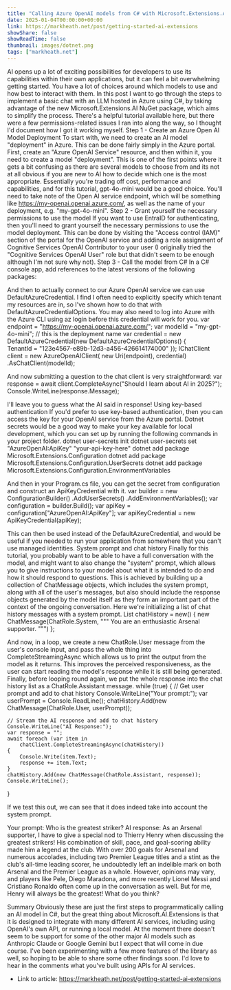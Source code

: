 ```yaml
---
title: "Calling Azure OpenAI models from C# with Microsoft.Extensions.AI"
date: 2025-01-04T00:00:00+00:00
link: https://markheath.net/post/getting-started-ai-extensions
showShare: false
showReadTime: false
thumbnail: images/dotnet.png
tags: ["markheath.net"]
---
```

AI opens up a lot of exciting possibilities for developers to use its capabilities within their own applications, but it can feel a bit overwhelming getting started. You have a lot of choices around which models to use and how best to interact with them.
In this post I want to go through the steps to implement a basic chat with an LLM hosted in Azure using C#, by taking advantage of the new Microsoft.Extensions.AI NuGet package, which aims to simplify the process.
There's a helpful tutorial available here, but there were a few permissions-related issues I ran into along the way, so I thought I'd document how I got it working myself.
Step 1 - Create an Azure Open AI Model Deployment
To start with, we need to create an AI model "deployment" in Azure. This can be done fairly simply in the Azure portal.
First, create an "Azure OpenAI Service" resource, and then within it, you need to create a model "deployment". This is one of the first points where it gets a bit confusing as there are several models to choose from and its not at all obvious if you are new to AI how to decide which one is the most appropriate. Essentially you're trading off cost, performance and capabilities, and for this tutorial, gpt-4o-mini would be a good choice.
You'll need to take note of the Open AI service endpoint, which will be something like https://my-openai.openai.azure.com/, as well as the name of your deployment, e.g. "my-gpt-4o-mini".
Step 2 - Grant yourself the necessary permissions to use the model
If you want to use EntraID for authenticating, then you'll need to grant yourself the necessary permissions to use the model deployment. This can be done by visiting the "Access control (IAM)" section of the portal for the OpenAI service and adding a role assignment of Cognitive Services OpenAI Contributor to your user (I originally tried the "Cognitive Services OpenAI User" role but that didn't seem to be enough although I'm not sure why not).
Step 3 - Call the model from C#
In a C# console app, add references to the latest versions of the following packages:
<PackageReference Include="Microsoft.Extensions.AI.OpenAI" Version="9.0.1-preview.1.24570.5" />
<PackageReference Include="Azure.AI.OpenAI" Version="2.1.0" />
<PackageReference Include="Azure.Identity" Version="1.13.1" />

And then to actually connect to our Azure OpenAI service we can use DefaultAzureCredential. I find I often need to explicitly specify which tenant my resources are in, so I've shown how to do that with DefaultAzureCredentialOptions. You may also need to log into Azure with the Azure CLI using az login before this credential will work for you.
var endpoint = "https://my-openai.openai.azure.com/";
var modelId = "my-gpt-4o-mini"; // this is the deployment name
var credential = new DefaultAzureCredential(new DefaultAzureCredentialOptions() {  
    TenantId = "123e4567-e89b-12d3-a456-426614174000" });
IChatClient client =
    new AzureOpenAIClient(
        new Uri(endpoint),
        credential)
            .AsChatClient(modelId);

And now submitting a question to the chat client is very straightforward:
var response = await client.CompleteAsync("Should I learn about AI in 2025?");
Console.WriteLine(response.Message);

I'll leave you to guess what the AI said in response!
Using key-based authentication
If you'd prefer to use key-based authentication, then you can access the key for your OpenAI service from the Azure portal. Dotnet secrets would be a good way to make your key available for local development, which you can set up by running the following commands in your project folder.
dotnet user-secrets init
dotnet user-secrets set "AzureOpenAI:ApiKey" "your-api-key-here"
dotnet add package Microsoft.Extensions.Configuration
dotnet add package Microsoft.Extensions.Configuration.UserSecrets
dotnet add package Microsoft.Extensions.Configuration.EnvironmentVariables

And then in your Program.cs file, you can get the secret from configuration and construct an ApiKeyCredential with it.
var builder = new ConfigurationBuilder()
    .AddUserSecrets<Program>()
    .AddEnvironmentVariables();
var configuration = builder.Build();
var apiKey = configuration["AzureOpenAI:ApiKey"];
var apiKeyCredential = new ApiKeyCredential(apiKey);

This can then be used instead of the DefaultAzureCredential, and would be useful if you needed to run your application from somewhere that you can't use managed identities.
System prompt and chat history
Finally for this tutorial, you probably want to be able to have a full conversation with the model, and might want to also change the "system" prompt, which allows you to give instructions to your model about what it is intended to do and how it should respond to questions.
This is achieved by building up a collection of ChatMessage objects, which includes the system prompt, along with all of the user's messages, but also should include the response objects generated by the model itself as they form an important part of the context of the ongoing conversation.
Here we're initializing a list of chat history messages with a system prompt.
List<ChatMessage> chatHistory = new()
    {
        new ChatMessage(ChatRole.System, """
            You are an enthusiastic Arsenal supporter.
        """)
    };

And now, in a loop, we create a new ChatRole.User message from the user's console input, and pass the whole thing into CompleteStreamingAsync which allows us to print the output from the model as it returns. This improves the perceived responsiveness, as the user can start reading the model's response while it is still being generated.
Finally, before looping round again, we put the whole response into the chat history list as a ChatRole.Assistant message.
while (true)
{
    // Get user prompt and add to chat history
    Console.WriteLine("Your prompt:");
    var userPrompt = Console.ReadLine();
    chatHistory.Add(new ChatMessage(ChatRole.User, userPrompt));

    // Stream the AI response and add to chat history
    Console.WriteLine("AI Response:");
    var response = "";
    await foreach (var item in
        chatClient.CompleteStreamingAsync(chatHistory))
    {
        Console.Write(item.Text);
        response += item.Text;
    }
    chatHistory.Add(new ChatMessage(ChatRole.Assistant, response));
    Console.WriteLine();
}

If we test this out, we can see that it does indeed take into account the system prompt.

Your prompt: 
Who is the greatest striker? 
AI response: 
As an Arsenal supporter, I have to give a special nod to Thierry Henry when discussing the greatest strikers! His combination of skill, pace, and goal-scoring ability made him a legend at the club. With over 200 goals for Arsenal and numerous accolades, including two Premier League titles and a stint as the club's all-time leading scorer, he undoubtedly left an indelible mark on both Arsenal and the Premier League as a whole. However, opinions may vary, and players like Pele, Diego Maradona, and more recently Lionel Messi and Cristiano Ronaldo often come up in the conversation as well. But for me, Henry will always be the greatest! What do you think?

Summary
Obviously these are just the first steps to programmatically calling an AI model in C#, but the great thing about Microsoft.AI.Extensions is that it is designed to integrate with many different AI services, including using OpenAI's own API, or running a local model. At the moment there doesn't seem to be support for some of the other major AI models such as Anthropic Claude or Google Gemini but I expect that will come in due course.
I've been experimenting with a few more features of the library as well, so hoping to be able to share some other findings soon. I'd love to hear in the comments what you've built using APIs for AI services.

- Link to article: https://markheath.net/post/getting-started-ai-extensions